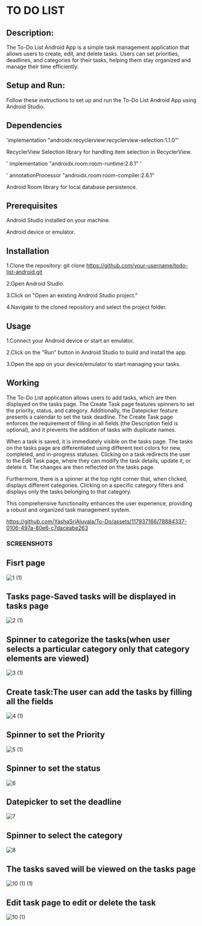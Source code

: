 # TO DO LIST


## Description:

The To-Do List Android App is a simple task management application that allows users to create, edit, and delete tasks. Users can set priorities, deadlines, and categories for their tasks, helping them stay organized and manage their time efficiently.

## Setup and Run:

Follow these instructions to set up and run the To-Do List Android App using Android Studio.

## Dependencies

'implementation "androidx.recyclerview:recyclerview-selection:1.1.0"'
 
    
RecyclerView Selection library for handling item selection in RecyclerView.

' implementation "androidx.room:room-runtime:2.6.1" '


' annotationProcessor "androidx.room:room-compiler:2.6.1" 

 
 Android Room library for local database persistence.


## Prerequisites

Android Studio installed on your machine.


Android device or emulator.

## Installation

1.Clone the repository: git clone https://github.com/your-username/todo-list-android.git


2.Open Android Studio.


3.Click on "Open an existing Android Studio project."


4.Navigate to the cloned repository and select the project folder.

## Usage

1.Connect your Android device or start an emulator.




2.Click on the "Run" button in Android Studio to build and install the app.


3.Open the app on your device/emulator to start managing your tasks.

## Working

The To-Do List application allows users to add tasks, which are then displayed on the tasks page. The Create Task page features spinners to set the priority, status, and category. Additionally, the Datepicker feature presents a calendar to set the task deadline. The Create Task page enforces the requirement of filling in all fields (the Description field is optional), and it prevents the addition of tasks with duplicate names.

When a task is saved, it is immediately visible on the tasks page. The tasks on the tasks page are differentiated using different text colors for new, completed, and in-progress statuses. Clicking on a task redirects the user to the Edit Task page, where they can modify the task details, update it, or delete it. The changes are then reflected on the tasks page.

Furthermore, there is a spinner at the top right corner that, when clicked, displays different categories. Clicking on a specific category filters and displays only the tasks belonging to that category.

This comprehensive functionality enhances the user experience, providing a robust and organized task management system.



https://github.com/YashaSriAluvala/To-Do/assets/117937166/78884337-0106-497a-80e6-c7daceabe263



### SCREENSHOTS

## Fisrt page

![1 (1)](https://github.com/YashaSriAluvala/To-Do/assets/117937166/ac0b06a3-f467-49c9-b609-e534f4647857)

## Tasks page-Saved tasks will be displayed in tasks page


![2 (1)](https://github.com/YashaSriAluvala/To-Do/assets/117937166/8c33dd69-a0fb-4786-8298-836de22dfa80)

## Spinner to categorize the tasks(when user selects a particular category only that category elements are viewed)


![3 (1)](https://github.com/YashaSriAluvala/To-Do/assets/117937166/6452ad5c-dde5-4fa3-839e-e42d90168101)

## Create task:The user can add the tasks by filling all the fields

![4 (1)](https://github.com/YashaSriAluvala/To-Do/assets/117937166/f7091121-ac0c-4866-8037-51469b7c66bd)

## Spinner to set the Priority

![5 (1)](https://github.com/YashaSriAluvala/To-Do/assets/117937166/02702696-2efd-45b0-8dda-cea8d7809ae4)

## Spinner to set the status

![6](https://github.com/YashaSriAluvala/To-Do/assets/117937166/c1e02c7b-44af-4a15-8629-866cc0705b04)

## Datepicker to set the deadline

![7](https://github.com/YashaSriAluvala/To-Do/assets/117937166/fc95e99b-6131-4180-8109-cc53e6692ac8)

## Spinner to select the category

![8](https://github.com/YashaSriAluvala/To-Do/assets/117937166/aeae4b80-5a72-4917-b9ac-2ca4031f623c)

## The tasks saved will be viewed on the tasks page

![10 (1) (1)](https://github.com/YashaSriAluvala/To-Do/assets/117937166/267d94cc-0b1c-4518-b165-acd558322f8b)

## Edit task page to edit or delete the task

![10 (1)](https://github.com/YashaSriAluvala/To-Do/assets/117937166/f7b67dac-b62c-484b-b3cc-39e4e274096a)



